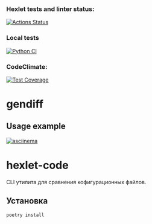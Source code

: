 ### Hexlet tests and linter status:
[![Actions Status](https://github.com/D4rkli/python-project-50/actions/workflows/hexlet-check.yml/badge.svg)](https://github.com/D4rkli/python-project-50/actions)

### Local tests
[![Python CI](https://github.com/D4rkli/python-project-50/actions/workflows/main.yml/badge.svg)](https://github.com/D4rkli/python-project-50/actions/workflows/main.yml)

### CodeClimate:

[![Test Coverage](https://api.codeclimate.com/v1/badges/08e86bdf9665f47b8a87/test_coverage)](https://codeclimate.com/github/D4rkli/python-project-50/test_coverage)

# gendiff

## Usage example
[![asciinema](https://asciinema.org/a/26BCDvX3tdp5uHoZazlEukeEy.svg)](https://asciinema.org/a/26BCDvX3tdp5uHoZazlEukeEy)

# hexlet-code

CLI утилита для сравнения кофигурационных файлов.

## Установка

```bash
poetry install

